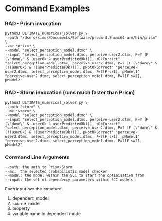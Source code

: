 # Command Examples

### RAD - Prism invocation
     
    python3 ULTIMATE_numerical_solver.py \
    --path "/Users/simos/Documents/Software/prism-4.8-mac64-arm/bin/prism" \
    --mc "Prism" \
    --model "select_perception_model.dtmc" \
    --input "select_perception_model.dtmc, perceive-user2.dtmc, P=? [F (\"done\" & (userOk & userPredictedOk))], pOkCorrect" "select_perception_model.dtmc, perceive-user2.dtmc, P=? [F (\"done\" & (!(userOk) & !(userPredictedOk)))], pNotOkCorrect" "perceive-user2.dtmc, select_perception_model.dtmc, P=?[F s=1], pModel1" "perceive-user2.dtmc, select_perception_model.dtmc, P=?[F s=2], pModel2"


### RAD - Storm invocation (runs much faster than Prism)
    python3 ULTIMATE_numerical_solver.py \
    --path "storm" \
    --mc "Storm" \
    --model "select_perception_model.dtmc" \
    --input "select_perception_model.dtmc, perceive-user2.dtmc, P=? [F (\"done\" & (userOk & userPredictedOk))], pOkCorrect" "select_perception_model.dtmc, perceive-user2.dtmc, P=? [F (\"done\" & (!(userOk) & !(userPredictedOk)))], pNotOkCorrect" "perceive-user2.dtmc, select_perception_model.dtmc, P=?[F s=1], pModel1" "perceive-user2.dtmc, select_perception_model.dtmc, P=?[F s=2], pModel2"


### Command Line Arguments
    
    --path: the path to Prism/Storm 
    --mc:  the selected probabilistic model checker
    --model: the model within the SCC to start the optimisation from
    --input: the set of dependency parameters within SCC models
    

Each input has the structure:
     
1) dependent_model
2) source_model
3) property
4) variable name in dependent model
